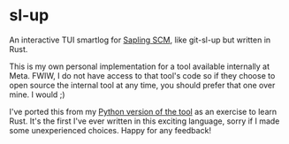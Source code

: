 # sl-up
An interactive TUI smartlog for [Sapling SCM](https://github.com/facebook/sapling), like git-sl-up but written in Rust.

This is my own personal implementation for a tool available internally at Meta. FWIW, I do not have access to that tool's code so if they choose to open source the internal tool at any time, you should prefer that one over mine. I would ;) 

I've ported this from my [Python version of the tool](https://github.com/vuduchild/sl-up-py) as an exercise to learn Rust. It's the first I've ever written in this exciting language, sorry if I made some unexperienced choices. Happy for any feedback!
